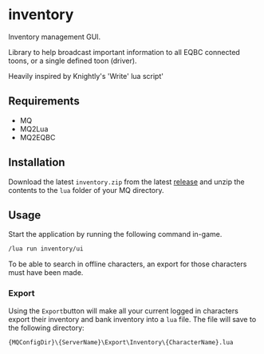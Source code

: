 # inventory
Inventory management GUI.

Library to help broadcast important information to all EQBC connected toons, or a single defined toon (driver).

Heavily inspired by Knightly's 'Write' lua script'

## Requirements

- MQ
- MQ2Lua
- MQ2EQBC

## Installation
Download the latest `inventory.zip` from the latest [release](https://github.com/peonMQ/inventory/releases) and unzip the contents to the `lua` folder of your MQ directory.

## Usage

Start the application by running the following command in-game.
```bash
/lua run inventory/ui
```

To be able to search in offline characters, an export for those characters must have been made.

### Export
Using the `Export`button will make all your current logged in characters export their inventory and bank inventory into a `lua` file. The file will save to the following directory:

`{MQConfigDir}\{ServerName}\Export\Inventory\{CharacterName}.lua`